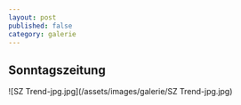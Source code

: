 ```yaml
---
layout: post
published: false
category: galerie
---
```


## Sonntagszeitung

![SZ Trend-jpg.jpg](/assets/images/galerie/SZ Trend-jpg.jpg)

